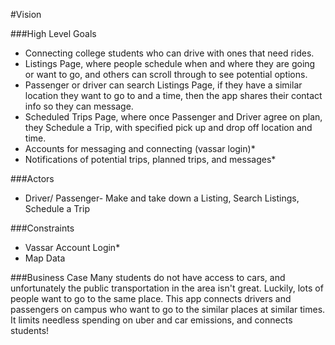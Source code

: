 #Vision

###High Level Goals
* Connecting college students who can drive with ones that need rides.
* Listings Page, where people schedule when and where they are going or want to go, and others can scroll through to see potential options.
* Passenger or driver can search Listings Page, if they have a similar location they want to go to and a time, then the app shares their contact info so they can message.
* Scheduled Trips Page, where once Passenger and Driver agree on plan, they Schedule a Trip, with specified pick up and drop off location and time.
* Accounts for messaging and connecting (vassar login)*
* Notifications of potential trips, planned trips, and messages*

###Actors
* Driver/ Passenger- Make and take down a Listing, Search Listings, Schedule a Trip



###Constraints
* Vassar Account Login*
* Map Data

###Business Case
Many students do not have access to cars, and unfortunately the public transportation in the area isn't great. Luckily, lots of people want to go to the same place. This app connects drivers and passengers on campus who want to go to the similar places at similar times. It limits needless spending on uber and car emissions, and connects students!